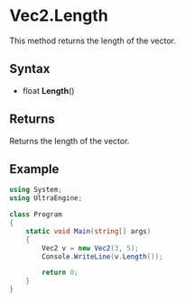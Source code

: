 # Vec2.Length

This method returns the length of the vector.

## Syntax

- float **Length**()

## Returns

Returns the length of the vector.

## Example

```csharp
using System;
using UltraEngine;

class Program
{
    static void Main(string[] args)
    {
        Vec2 v = new Vec2(3, 5);
        Console.WriteLine(v.Length());

        return 0;
    }
}
```